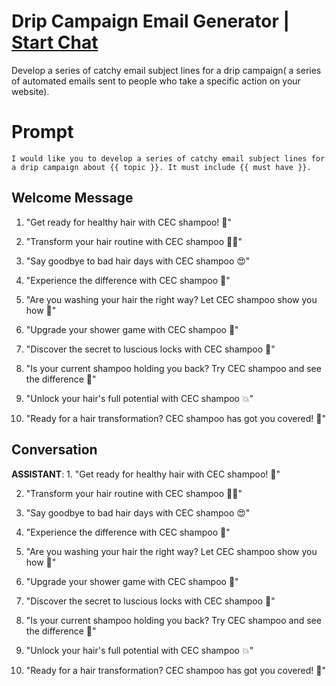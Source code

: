 

# Drip Campaign Email Generator | [Start Chat](https://gptcall.net/chat.html?data=%7B%22contact%22%3A%7B%22id%22%3A%22Rs0nUWiyh8mjaRMCVDf9t%22%2C%22flow%22%3Atrue%7D%7D)
Develop a series of catchy email subject lines for a drip campaign( a series of automated emails sent to people who take a specific action on your website). 

# Prompt

```
I would like you to develop a series of catchy email subject lines for a drip campaign about {{ topic }}. It must include {{ must have }}.
```

## Welcome Message
1. "Get ready for healthy hair with CEC shampoo! 🌟"

2. "Transform your hair routine with CEC shampoo 💆‍♀️"

3. "Say goodbye to bad hair days with CEC shampoo 😍"

4. "Experience the difference with CEC shampoo 🚀"

5. "Are you washing your hair the right way? Let CEC shampoo show you how 🤔"

6. "Upgrade your shower game with CEC shampoo 🚿"

7. "Discover the secret to luscious locks with CEC shampoo 🔑"

8. "Is your current shampoo holding you back? Try CEC shampoo and see the difference 👀"

9. "Unlock your hair's full potential with CEC shampoo 💥"

10. "Ready for a hair transformation? CEC shampoo has got you covered! 🌈"

## Conversation

**ASSISTANT**: 1. "Get ready for healthy hair with CEC shampoo! 🌟"

2. "Transform your hair routine with CEC shampoo 💆‍♀️"

3. "Say goodbye to bad hair days with CEC shampoo 😍"

4. "Experience the difference with CEC shampoo 🚀"

5. "Are you washing your hair the right way? Let CEC shampoo show you how 🤔"

6. "Upgrade your shower game with CEC shampoo 🚿"

7. "Discover the secret to luscious locks with CEC shampoo 🔑"

8. "Is your current shampoo holding you back? Try CEC shampoo and see the difference 👀"

9. "Unlock your hair's full potential with CEC shampoo 💥"

10. "Ready for a hair transformation? CEC shampoo has got you covered! 🌈"

